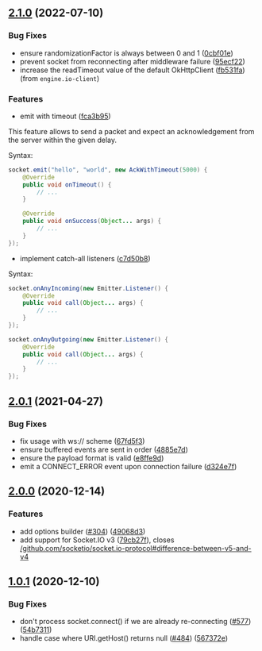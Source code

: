 
## [2.1.0](https://github.com/socketio/socket.io-client-java/compare/socket.io-client-2.0.1...socket.io-client-2.1.0) (2022-07-10)


### Bug Fixes

* ensure randomizationFactor is always between 0 and 1 ([0cbf01e](https://github.com/socketio/socket.io-client-java/commit/0cbf01eb2501b3098eacd22594966a719b20c31e))
* prevent socket from reconnecting after middleware failure ([95ecf22](https://github.com/socketio/socket.io-client-java/commit/95ecf222d25de390d8c0f2ffade37b608cf448eb))
* increase the readTimeout value of the default OkHttpClient ([fb531fa](https://github.com/socketio/engine.io-client-java/commit/fb531fab30968a4b65a402c81f37e92dd5671f33)) (from `engine.io-client`)

### Features

* emit with timeout ([fca3b95](https://github.com/socketio/socket.io-client-java/commit/fca3b9507d5bc79d3c41ab6e119efccd23669ca6))

This feature allows to send a packet and expect an acknowledgement from the server within the given delay.

Syntax:

```java
socket.emit("hello", "world", new AckWithTimeout(5000) {
    @Override
    public void onTimeout() {
        // ...
    }

    @Override
    public void onSuccess(Object... args) {
        // ...
    }
});
```

* implement catch-all listeners ([c7d50b8](https://github.com/socketio/socket.io-client-java/commit/c7d50b8ae9787e9ebdff50aa5d36f88433fc50b9))

Syntax:

```java
socket.onAnyIncoming(new Emitter.Listener() {
    @Override
    public void call(Object... args) {
        // ...
    }
});

socket.onAnyOutgoing(new Emitter.Listener() {
    @Override
    public void call(Object... args) {
        // ...
    }
});
```



## [2.0.1](https://github.com/socketio/socket.io-client-java/compare/socket.io-client-2.0.0...socket.io-client-2.0.1) (2021-04-27)


### Bug Fixes

* fix usage with ws:// scheme ([67fd5f3](https://github.com/socketio/socket.io-client-java/commit/67fd5f34a31c63f7884f82ab39386ad343527590))
* ensure buffered events are sent in order ([4885e7d](https://github.com/socketio/socket.io-client-java/commit/4885e7d59fad78285448694cb5681e8a9ce809ef))
* ensure the payload format is valid ([e8ffe9d](https://github.com/socketio/socket.io-client-java/commit/e8ffe9d1383736f6a21090ab959a2f4fa5a41284))
* emit a CONNECT_ERROR event upon connection failure ([d324e7f](https://github.com/socketio/socket.io-client-java/commit/d324e7f396a444ddd556c3d70a85a28eefb1e02b))



## [2.0.0](https://github.com/socketio/socket.io-client-java/compare/socket.io-client-1.0.1...socket.io-client-2.0.0) (2020-12-14)


### Features

* add options builder ([#304](https://github.com/socketio/socket.io-client-java/issues/304)) ([49068d3](https://github.com/socketio/socket.io-client-java/commit/49068d3cc504c9b83e29a8d5cb4350360c6ef8ea))
* add support for Socket.IO v3 ([79cb27f](https://github.com/socketio/socket.io-client-java/commit/79cb27fc979ecf1eec9dc2dd4a72c8081149d1e2)), closes [/github.com/socketio/socket.io-protocol#difference-between-v5-and-v4](https://github.com//github.com/socketio/socket.io-protocol/issues/difference-between-v5-and-v4)



## [1.0.1](https://github.com/socketio/socket.io-client-java/compare/socket.io-client-1.0.0...socket.io-client-1.0.1) (2020-12-10)


### Bug Fixes

* don't process socket.connect() if we are already re-connecting ([#577](https://github.com/socketio/socket.io-client-java/issues/577)) ([54b7311](https://github.com/socketio/socket.io-client-java/commit/54b73114d19f33a78bec1ce99325893129f8a148))
* handle case where URI.getHost() returns null ([#484](https://github.com/socketio/socket.io-client-java/issues/484)) ([567372e](https://github.com/socketio/socket.io-client-java/commit/567372ecfa6c86bdc72f8bc64985d6511dc87666))
